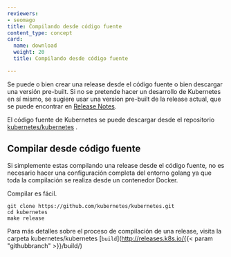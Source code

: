 ```yaml
---
reviewers:
- seomago
title: Compilando desde código fuente
content_type: concept
card:
  name: download
  weight: 20
  title: Compilando desde código fuente

---
```


<!-- overview -->
Se puede o bien crear una release desde el código fuente o bien descargar una versión pre-built. Si no se pretende hacer un desarrollo de Kubernetes en sí mismo, se sugiere usar una version pre-built de la release actual, que se puede encontrar en [Release Notes](/docs/setup/release/notes/).

El código fuente de Kubernetes se puede descargar desde el repositorio [kubernetes/kubernetes](https://github.com/kubernetes/kubernetes) .


<!-- body -->

## Compilar desde código fuente

Si simplemente estas compilando una release desde el código fuente, no es necesario hacer una configuración completa del entorno golang ya que toda la compilación se realiza desde un contenedor Docker.

Compilar es fácil.

```shell
git clone https://github.com/kubernetes/kubernetes.git
cd kubernetes
make release
```

Para más detalles sobre el proceso de compilación de una release, visita la carpeta kubernetes/kubernetes [`build`](http://releases.k8s.io/{{< param "githubbranch" >}}/build/)




